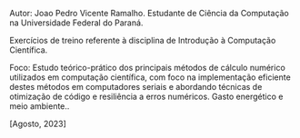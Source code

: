 Autor: Joao Pedro Vicente Ramalho.
Estudante de Ciência da Computação na Universidade Federal do Paraná.

Exercícios de treino referente à disciplina de Introdução à Computação Científica.

Foco: Estudo teórico-prático dos principais métodos de cálculo numérico utilizados em computação científica, com foco na implementação eficiente destes métodos em computadores seriais e abordando técnicas de otimização de código e resiliência a erros numéricos. Gasto energético e meio ambiente..

[Agosto, 2023]
